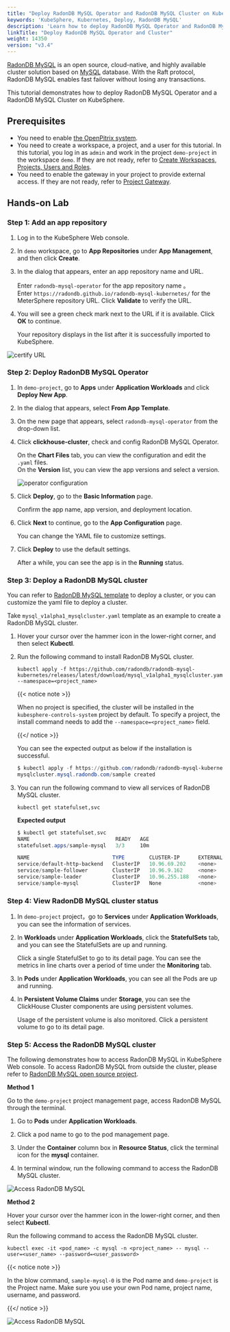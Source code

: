 ```yaml
---
title: "Deploy RadonDB MySQL Operator and RadonDB MySQL Cluster on KubeSphere"
keywords: 'KubeSphere, Kubernetes, Deploy, RadonDB MySQL'
description: 'Learn how to deploy RadonDB MySQL Operator and RadonDB MySQL Cluster on KubeSphere.'
linkTitle: "Deploy RadonDB MySQL Operator and Cluster"
weight: 14350
version: "v3.4"
---
```


[RadonDB MySQL](https://github.com/radondb/radondb-mysql-kubernetes) is an open source, cloud-native, and highly available cluster solution based on [MySQL](https://MySQL.org) database. With the Raft protocol, RadonDB MySQL enables fast failover without losing any transactions.

This tutorial demonstrates how to deploy RadonDB MySQL Operator and a RadonDB MySQL Cluster on KubeSphere.

## Prerequisites

- You need to enable [the OpenPitrix system](../../../pluggable-components/app-store/).
- You need to create a workspace, a project, and a user for this tutorial. In this tutorial, you log in as `admin` and work in the project `demo-project` in the workspace `demo`. If they are not ready, refer to [Create Workspaces, Projects, Users and Roles](../../../quick-start/create-workspace-and-project/).
- You need to enable the gateway in your project to provide external access. If they are not ready, refer to [Project Gateway](../../../project-administration/project-gateway/).

## Hands-on Lab

### Step 1: Add an app repository

1. Log in to the KubeSphere Web console.

2. In `demo` workspace, go to **App Repositories** under **App Management**, and then click **Create**.

3. In the dialog that appears, enter an app repository name and URL.

   Enter `radondb-mysql-operator` for the app repository name 。  
   Enter `https://radondb.github.io/radondb-mysql-kubernetes/` for the MeterSphere repository URL. Click **Validate** to verify the URL.

4. You will see a green check mark next to the URL if it is available. Click **OK** to continue.

   Your repository displays in the list after it is successfully imported to KubeSphere.

![certify URL](/images/docs/v3.x/appstore/external-apps/deploy-radondb-mysql/certify_url.png)

### Step 2: Deploy RadonDB MySQL Operator

1. In `demo-project`, go to **Apps** under **Application Workloads** and click **Deploy New App**.

2. In the dialog that appears, select **From App Template**.

3. On the new page that appears, select `radondb-mysql-operator` from the drop-down list.

4. Click **clickhouse-cluster**, check and config RadonDB MySQL Operator.  

   On the **Chart Files** tab, you can view the configuration and edit the `.yaml` files.  
   On the **Version** list, you can view the app versions and select a version.

   ![operator configuration](/images/docs/v3.x/appstore/external-apps/deploy-radondb-mysql/operator_yaml.png)

5. Click **Deploy**, go to the **Basic Information** page.  

   Confirm the app name, app version, and deployment location.

6. Click **Next** to continue, go to the **App Configuration** page.

   You can change the YAML file to customize settings.

7. Click **Deploy** to use the default settings.

   After a while, you can see the app is in the **Running** status.

### Step 3: Deploy a RadonDB MySQL cluster

You can refer to [RadonDB MySQL template](https://github.com/radondb/radondb-mysql-kubernetes/tree/main/config/samples) to deploy a cluster, or you can customize the yaml file to deploy a cluster.

Take `mysql_v1alpha1_mysqlcluster.yaml` template as an example to create a RadonDB MySQL cluster.

1. Hover your cursor over the hammer icon in the lower-right corner, and then select **Kubectl**.

2. Run the following command to install RadonDB MySQL cluster.

   ```kubectl
   kubectl apply -f https://github.com/radondb/radondb-mysql-kubernetes/releases/latest/download/mysql_v1alpha1_mysqlcluster.yaml --namespace=<project_name>
   ```

   {{< notice note >}}

   When no project is specified, the cluster will be installed in the `kubesphere-controls-system` project by default. To specify a project, the install command needs to add the `--namespace=<project_name>` field.

   {{</ notice >}}

   You can see the expected output as below if the installation is successful.

   ```powershell
   $ kubectl apply -f https://github.com/radondb/radondb-mysql-kubernetes/releases/latest/download/mysql_v1alpha1_mysqlcluster.yaml --namespace=demo-project
   mysqlcluster.mysql.radondb.com/sample created
   ```

3. You can run the following command to view all services of RadonDB MySQL cluster.

   ```kubectl
   kubectl get statefulset,svc
   ```

   **Expected output**

   ```powershell
   $ kubectl get statefulset,svc
   NAME                            READY   AGE
   statefulset.apps/sample-mysql   3/3     10m

   NAME                           TYPE        CLUSTER-IP      EXTERNAL-IP   PORT(S)    AGE
   service/default-http-backend   ClusterIP   10.96.69.202    <none>        80/TCP     3h2m
   service/sample-follower        ClusterIP   10.96.9.162     <none>        3306/TCP   10m
   service/sample-leader          ClusterIP   10.96.255.188   <none>        3306/TCP   10m
   service/sample-mysql           ClusterIP   None            <none>        3306/TCP   10m
   ```

### Step 4: View RadonDB MySQL cluster status

1. In `demo-project` project，go to **Services** under **Application Workloads**, you can see the information of services.

2. In **Workloads** under **Application Workloads**, click the **StatefulSets** tab,  and you can see the StatefulSets are up and running.

   Click a single StatefulSet to go to its detail page. You can see the metrics in line charts over a period of time under the **Monitoring** tab.

3. In **Pods** under **Application Workloads**, you can see all the Pods are up and running.

4. In **Persistent Volume Claims** under **Storage**, you can see the ClickHouse Cluster components are using persistent volumes.

   Usage of the persistent volume is also monitored. Click a persistent volume to go to its detail page.

### Step 5: Access the RadonDB MySQL cluster

The following demonstrates how to access RadonDB MySQL in KubeSphere Web console. To access RadonDB MySQL from outside the cluster, please refer to [RadonDB MySQL open source project](https://github.com/radondb/radondb-mysql-kubernetes/).

**Method 1**

Go to the `demo-project` project management page, access RadonDB MySQL through the terminal.

1. Go to **Pods** under **Application Workloads**.

2. Click a pod name to go to the pod management page.

3. Under the **Container** column box in **Resource Status**, click the terminal icon for the **mysql** container.

4. In terminal window, run the following command to access the RadonDB MySQL cluster.

![Access RadonDB MySQL](/images/docs/v3.x/appstore/external-apps/deploy-radondb-mysql/pod_terminal.png)

**Method 2**

Hover your cursor over the hammer icon in the lower-right corner, and then select **Kubectl**.

Run the following command to access the RadonDB MySQL cluster.

```kubectl
kubectl exec -it <pod_name> -c mysql -n <project_name> -- mysql --user=<user_name> --password=<user_password>
```

{{< notice note >}}

In the blow command, `sample-mysql-0` is the Pod name and `demo-project` is the Project name. Make sure you use your own Pod name, project name, username, and password.

{{</ notice >}}

![Access RadonDB MySQL](/images/docs/v3.x/appstore/external-apps/deploy-radondb-mysql/kubectl_terminal.png)

